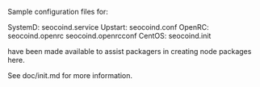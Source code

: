 Sample configuration files for:

SystemD: seocoind.service
Upstart: seocoind.conf
OpenRC:  seocoind.openrc
         seocoind.openrcconf
CentOS:  seocoind.init

have been made available to assist packagers in creating node packages here.

See doc/init.md for more information.
